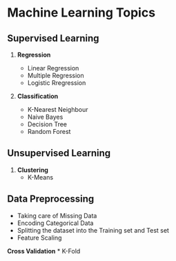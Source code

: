 # Machine Learning Topics
## Supervised Learning
1. **Regression**
    * Linear Regression
    * Multiple Regression
    * Logistic Rregression

2. **Classification**
    * K-Nearest Neighbour
    * Naive Bayes
    * Decision Tree
    * Random Forest
    
 ## Unsupervised Learning
  1. **Clustering**
      * K-Means
    
 ## Data Preprocessing
 * Taking care of Missing Data
 * Encoding Categorical Data
 * Splitting the dataset into the Training set and Test set
 * Feature Scaling
 
 **Cross Validation**
    * K-Fold
